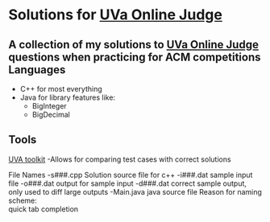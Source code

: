 Solutions for [UVa Online Judge](http://uva.onlinejudge.org)
===
A collection of my solutions to [UVa Online Judge](http://uva.onlinejudge.org) questions when practicing for ACM competitions
Languages
---
- C++ for most everything
- Java for library features like:
  - BigInteger
  - BigDecimal

Tools
---
[UVA toolkit](http://uvatoolkit.com/problemssolve.php)
  -Allows for comparing test cases with correct solutions

File Names
  -s###.cpp Solution source file for c++
  -i###.dat sample input file
  -o###.dat output for sample input
  -d###.dat correct sample output, only used to diff large outputs
  -Main.java java source file
Reason for naming scheme:  
  quick tab completion
